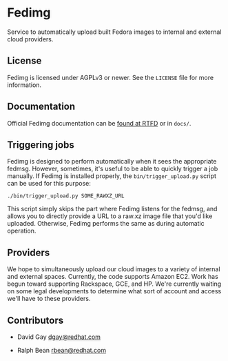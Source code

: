 # Fedimg

Service to automatically upload built Fedora images to internal and external
cloud providers.

## License

Fedimg is licensed under AGPLv3 or newer. See the `LICENSE` file for more
information.

## Documentation

Official Fedimg documentation can be [found at
RTFD](https://fedimg.readthedocs.org) or in `docs/`.

## Triggering jobs

Fedimg is designed to perform automatically when it sees the appropriate
fedmsg. However, sometimes, it's useful to be able to quickly trigger
a job manually. If Fedimg is installed properly, the `bin/trigger_upload.py`
script can be used for this purpose:

```
./bin/trigger_upload.py SOME_RAWXZ_URL
```

This script simply skips the part where Fedimg listens for the fedmsg, and
allows you to directly provide a URL to a raw.xz image file that you'd like
uploaded. Otherwise, Fedimg performs the same as during automatic operation.

## Providers

We hope to simultaneously upload our cloud images to a variety of internal and
external spaces. Currently, the code supports Amazon EC2. Work has begun
toward supporting Rackspace, GCE, and HP. We're currently waiting on some
legal developments to determine what sort of account and access we'll have
to these providers.

## Contributors

* David Gay <dgay@redhat.com>

* Ralph Bean <rbean@redhat.com>
